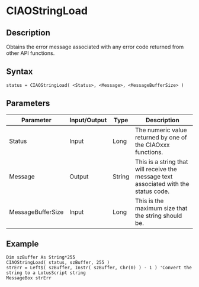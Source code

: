 # CIAOStringLoad

## Description
Obtains the error message associated with any error code returned from other API functions.

## Syntax
```
status = CIAOStringLoad( <Status>, <Message>, <MessageBufferSize> )
```

## Parameters
| Parameter | Input/Output | Type | Description |
| --- | --- | --- | --- |
| Status | Input | Long | The numeric value returned by one of the CIAOxxx functions. |
| Message | Output | String | This is a string that will receive the message text associated with the status code. |
| MessageBufferSize | Input | Long | This is the maximum size that the string should be. |

## Example
```
Dim szBuffer As String*255
CIAOStringLoad( status, szBuffer, 255 )
strErr = Left$( szBuffer, Instr( szBuffer, Chr(0) ) - 1 ) 'Convert the string to a LotusScript string
MessageBox strErr
```